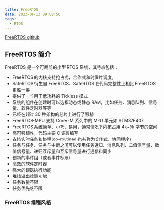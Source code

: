 ```yaml
---
title: FreeRTOS
date: 2023-09-13 09:08:56
tags:
  - RTOS
---
```


[FreeRTOS github](https://github.com/FreeRTOS/FreeRTOS)

<!--more-->

## FreeRTOS 简介

FreeRTOS 是一个可裁剪的小型 RTOS 系统，其特点包括：

- FreeRTOS 的内核支持抢占式，合作式和时间片调度。
- SafeRTOS 衍生自 FreeRTOS、SafeRTOS 在代码完整性上相比 FreeRTOS 更胜一筹
- 提供了一个用于低功耗的 Tickless 模式
- 系统的组件在创建时可以选择动态或静态 RAM，比如任务、消息队列、信号量、软件定时器等等
- 已经在超过 30 种架构的芯片上进行了移植
- FreeRTOS-MPU 支持 Corex-M 系列中的 MPU 单元如 STM32F407
- FreeRTOS 系统简单、小巧、易用，通常情况下内核占用 4k~9k 字节的空间
- 高可移植性，代码主要 C 语言编写
- 支持实时任务和协程(co-routines 也有称为合作式、协同程序)
- 任务与任务、任务与中断之间可以使用任务通知、消息队列、二值信号量、数值信号量、递归互斥量和互斥信号量进行通信和同步
- 创新的事件组（或者事件标志）
- 高效的软件定时器
- 强大的跟踪执行功能
- 堆栈溢出检测功能
- 任务数量不限
- 任务优先级不限

### FreeRTOS 编程风格
